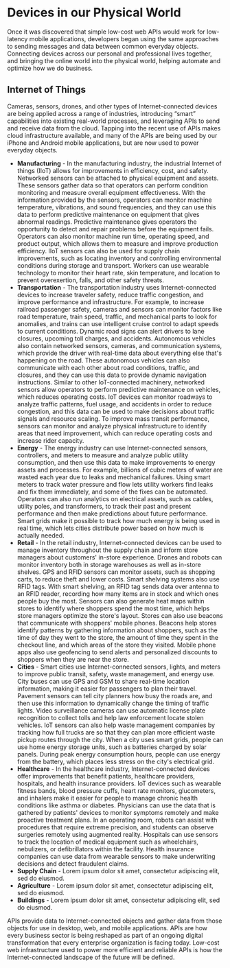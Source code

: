 # Devices in our Physical World
Once it was discovered that simple low-cost web APIs would work for low-latency mobile applications, developers began using the same approaches to sending messages and data between common everyday objects. Connecting devices across our personal and professional lives together, and bringing the online world into the physical world, helping automate and optimize how we do business.

## Internet of Things
Cameras, sensors, drones, and other types of Internet-connected devices are being applied across a range of industries, introducing “smart” capabilities into existing real-world processes, and leveraging APIs to send and receive data from the cloud. Tapping into the recent use of APIs makes cloud infrastructure available, and many of the APIs are being used by our iPhone and Android mobile applications, but are now used to power everyday objects.

- **Manufacturing** - In the manufacturing industry, the industrial Internet of things (IIoT) allows for improvements in efficiency, cost, and safety. Networked sensors can be attached to physical equipment and assets. These sensors gather data so that operators can perform condition monitoring and measure overall equipment effectiveness. With the information provided by the sensors, operators can monitor machine temperature, vibrations, and sound frequencies, and they can use this data to perform predictive maintenance on equipment that gives abnormal readings. Predictive maintenance gives operators the opportunity to detect and repair problems before the equipment fails. Operators can also monitor machine run time, operating speed, and product output, which allows them to measure and improve production efficiency. IIoT sensors can also be used for supply chain improvements, such as locating inventory and controlling environmental conditions during storage and transport. Workers can use wearable technology to monitor their heart rate, skin temperature, and location to prevent overexertion, falls, and other safety threats.
- **Transportation** - The transportation industry uses Internet-connected devices to increase traveler safety, reduce traffic congestion, and improve performance and infrastructure. For example, to increase railroad passenger safety, cameras and sensors can monitor factors like road temperature, train speed, traffic, and mechanical parts to look for anomalies, and trains can use intelligent cruise control to adapt speeds to current conditions. Dynamic road signs can alert drivers to lane closures, upcoming toll charges, and accidents. Autonomous vehicles also contain networked sensors, cameras, and communication systems, which provide the driver with real-time data about everything else that's happening on the road. These autonomous vehicles can also communicate with each other about road conditions, traffic, and closures, and they can use this data to provide dynamic navigation instructions. Similar to other IoT-connected machinery, networked sensors allow operators to perform predictive maintenance on vehicles, which reduces operating costs. IoT devices can monitor roadways to analyze traffic patterns, fuel usage, and accidents in order to reduce congestion, and this data can be used to make decisions about traffic signals and resource scaling. To improve mass transit performance, sensors can monitor and analyze physical infrastructure to identify areas that need improvement, which can reduce operating costs and increase rider capacity.
- **Energy** - The energy industry can use Internet-connected sensors, controllers, and meters to measure and analyze public utility consumption, and then use this data to make improvements to energy assets and processes. For example, billions of cubic meters of water are wasted each year due to leaks and mechanical failures. Using smart meters to track water pressure and flow lets utility workers find leaks and fix them immediately, and some of the fixes can be automated. Operators can also run analytics on electrical assets, such as cables, utility poles, and transformers, to track their past and present performance and then make predictions about future performance. Smart grids make it possible to track how much energy is being used in real time, which lets cities distribute power based on how much is actually needed.
- **Retail** - In the retail industry, Internet-connected devices can be used to manage inventory throughout the supply chain and inform store managers about customers' in-store experience. Drones and robots can monitor inventory both in storage warehouses as well as in-store shelves. GPS and RFID sensors can monitor assets, such as shopping carts, to reduce theft and lower costs. Smart shelving systems also use RFID tags. With smart shelving, an RFID tag sends data over antenna to an RFID reader, recording how many items are in stock and which ones people buy the most. Sensors can also generate heat maps within stores to identify where shoppers spend the most time, which helps store managers optimize the store's layout. Stores can also use beacons that communicate with shoppers' mobile phones. Beacons help stores identify patterns by gathering information about shoppers, such as the time of day they went to the store, the amount of time they spent in the checkout line, and which areas of the store they visited. Mobile phone apps also use geofencing to send alerts and personalized discounts to shoppers when they are near the store.
- **Cities** - Smart cities use Internet-connected sensors, lights, and meters to improve public transit, safety, waste management, and energy use. City buses can use GPS and GSM to share real-time location information, making it easier for passengers to plan their travel. Pavement sensors can tell city planners how busy the roads are, and then use this information to dynamically change the timing of traffic lights. Video surveillance cameras can use automatic license plate recognition to collect tolls and help law enforcement locate stolen vehicles. IoT sensors can also help waste management companies by tracking how full trucks are so that they can plan more efficient waste pickup routes through the city. When a city uses smart grids, people can use home energy storage units, such as batteries charged by solar panels. During peak energy consumption hours, people can use energy from the battery, which places less stress on the city's electrical grid.
- **Healthcare** - In the healthcare industry, Internet-connected devices offer improvements that benefit patients, healthcare providers, hospitals, and health insurance providers. IoT devices such as wearable fitness bands, blood pressure cuffs, heart rate monitors, glucometers, and inhalers make it easier for people to manage chronic health conditions like asthma or diabetes. Physicians can use the data that is gathered by patients' devices to monitor symptoms remotely and make proactive treatment plans. In an operating room, robots can assist with procedures that require extreme precision, and students can observe surgeries remotely using augmented reality. Hospitals can use sensors to track the location of medical equipment such as wheelchairs, nebulizers, or defibrillators within the facility. Health insurance companies can use data from wearable sensors to make underwriting decisions and detect fraudulent claims.
- **Supply Chain** - Lorem ipsum dolor sit amet, consectetur adipiscing elit, sed do eiusmod.
- **Agriculture** - Lorem ipsum dolor sit amet, consectetur adipiscing elit, sed do eiusmod.
- **Buildings** - Lorem ipsum dolor sit amet, consectetur adipiscing elit, sed do eiusmod.

APIs provide data to Internet-connected objects and gather data from those objects for use in desktop, web, and mobile applications. APIs are how every business sector is being reshaped as part of an ongoing digital transformation that every enterprise organization is facing today. Low-cost web infrastructure used to power more efficient and reliable APIs is how the Internet-connected landscape of the future will be defined.
